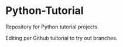 # Python-Tutorial
Repository for Python tutorial projects.

Editing per Github tuitorial to try out branches.

